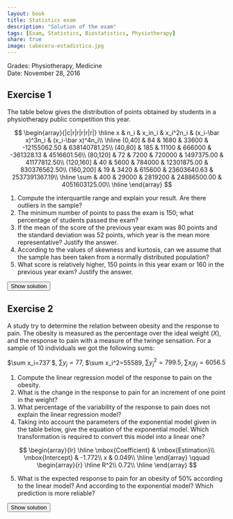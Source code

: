 ```yaml
---
layout: book
title: Statistics exam
description: "Solution of the exam"
tags: [Exam, Statistics, Biostatistics, Physiotherapy]
share: true
image: cabecera-estadistica.jpg
---
```




Grades: Physiotherapy, Medicine  
Date: November 28, 2016 

## Exercise 1
The table below gives the distribution of points obtained by students in a physiotherapy public competition this year.

$$
\begin{array}{|c|r|r|r|r|r|}
\hline
x & n_i & x_in_i & x_i^2n_i & (x_i-\bar x)^3n_i & (x_i-\bar x)^4n_i\\
\hline
(0,40] & 84 & 1680 & 33600 & -12155062.50 & 638140781.25\\
(40,80] & 185 & 11100 & 666000 & -361328.13 & 4516601.56\\
(80,120] & 72 & 7200 & 720000 & 1497375.00 & 41177812.50\\
(120,160] & 40 & 5600 & 784000 & 12301875.00 & 830376562.50\\
(160,200] & 19 & 3420 & 615600 & 23603640.63 & 2537391367.19\\
\hline
\sum & 400 & 29000 & 2819200 & 24886500.00 & 4051603125.00\\
\hline
\end{array}
$$

1. Compute the interquartile range and explain your result. Are there outliers in the sample?
2. The minimum number of points to pass the exam is 150; what percentage of students passed the exam?
3. If the mean of the score of the previous year exam was 80 points and the standard deviation was 52 points, which year is the mean more representative? Justify the answer.
4. According to the values of skewness and kurtosis, can we assume that the sample has been taken from a normally distributed population?
5. What score is relatively higher, 150 points in this year exam or 160 in the previous year exam? Justify the answer.



<div><button class="solution">Show solution</button></div>
<div id="solution" style="display: none">
1. $Q_1=43.48$ points, $Q_3=97.78$ points and $IQR=54.3$ points.<br/>
Fences: $F_1=-37.97$ points and $F_2=179.23$ points. Thus, there are outliers. <br/>
2. $F_{150}=0.925$, so the percentage of students that passed the exam is $7.5\%$. <br/>
3. This year: $\bar x=72.5$ points, $s^2=1791.75$ points², $s=42.3291$ points, $cv=0.5838$. <br/>
Previous year: $\bar x=80$ points, $s=52$ points, $cv=0.65$. <br/>
As the coefficient of variation of this year is less than the one of the previous year, there is less relative spread this year and the mean is more representative. <br/>
4. $g_1=0.8203$, so the distribution is right-skewed. $g_2=0.1551$, so the distribution is a little bit more peaked than a bell curve (leptokurtic). As $g_1$ and $g_2$ are between -2 and 2 we can assume that the sample has been taken from a normaly distributed population. <br/>
5. This year standard score: $z(150)=1.83$.<br/>
Previous year standard score: $z(160)=1.53$.<br/>
As the standard score of 150 this year is greater than the standard score of 160 the previous year, 150 points this year is relatively higher than 160 points the previous year.
</div>

## Exercise 2
A study try to determine the relation between obesity and the response to pain. The obesity is measured as the percentage over the ideal weight ($X$), and the response to pain with a measure of the twinge sensation.
For a sample of 10 individuals we got the following sums:

$\sum x_i=737`$, $\sum y_j=77$, $\sum x_i^2=55589, $\sum y_j^2=799.5$, $\sum x_iy_j=6056.5$

1. Compute the linear regression model of the response to pain on the obesity.
2. What is the change in the response to pain for an increment of one point in the weight?
3. What percentage of the variability of the response to pain does not explain the linear regression model?
4. Taking into account the parameters of the exponential model given in the table below, give the equation of the exponential model.
Which transformation is required to convert this model into a linear one?

$$
\begin{array}{lr}
  \hline
  \mbox{Coefficient} & \mbox{Estimation}\\
  \mbox{Intercept} & -1.772\\
  x & 0.049\\
  \hline
\end{array}
\qquad
\begin{array}{r}
  \hline
  R^2\\
  0.72\\
  \hline
\end{array}
$$

5. What is the expected response to pain for an obesity of 50\% according to the linear model?
And according to the exponential model?
Which prediction is more reliable?

<div><button class="solution">Show solution</button></div>
<div id="solution" style="display: none">

```
Error in eval(expr, envir, enclos): objeto 'y' no encontrado
```

```
Error: $ operator is invalid for atomic vectors
```
1. Linear model of response to pain on obesity: <br/>
$\bar x=73.7$, $s_x^2=127.21$. <br/>
$\bar y=7.7$, $s_y^2=20.66$. <br/>
$s_{xy}=38.16$<br/>
Regression line of pain relief on obesity: $y=-14.41+0.3x$. <br/>
2. For each increment of one unit in the obesity the response to pain will increase 0.3 units. <br/>
3. Linear coefficient of determination: $r^2=0.554$. So, the linear model explains the 55.4% of the variability of the response to pain and it does not explain the remaining 44.6%.<br/>
4. Exponential regression model: $y=e^{-1.772+0.049x}. To compute this model you have to apply the logarithm to the dependen variable, that is, the response to pain and then compute the regression line of the logarithm of the response to pain on obesity. <br/>
5. Prediction with the linear model: y(50)=0.59 <br/>
Prediction with the exponential model: y(50)=1.9699 <br/>
The prediction with the exponential model is better as the exponential coefficient of determination is greater than the linear one. 
</div>


